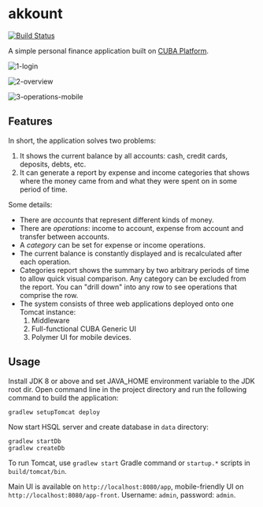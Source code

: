 akkount
=======

<a href="https://travis-ci.com/knstvk/akkount"><img src="https://api.travis-ci.com/knstvk/akkount.svg?branch=master" alt="Build Status" title=""></a>

A simple personal finance application built on [CUBA Platform](https://www.cuba-platform.com).

![1-login](https://github.com/knstvk/akkount/blob/master/img/1-login.png)

![2-overview](https://github.com/knstvk/akkount/blob/master/img/2-overview.png)

![3-operations-mobile](https://github.com/knstvk/akkount/blob/master/img/3-operations-mobile.png)

Features
--------

In short, the application solves two problems:
 1. It shows the current balance by all accounts: cash, credit cards, deposits, debts, etc.
 2. It can generate a report by expense and income categories that shows where the money came from and what they were spent on in some period of time.

Some details:
* There are _accounts_ that represent different kinds of money.
* There are _operations_: income to account, expense from account and transfer between accounts.
* A _category_ can be set for expense or income operations.
* The current balance is constantly displayed and is recalculated after each operation.
* Categories report shows the summary by two arbitrary periods of time to allow quick visual comparison. Any category can be excluded from the report. You can "drill down" into any row to see operations that comprise the row.
* The system consists of three web applications deployed onto one Tomcat instance:
   1. Middleware
   2. Full-functional CUBA Generic UI
   3. Polymer UI for mobile devices. 

Usage
-----

Install JDK 8 or above and set JAVA_HOME environment variable to the JDK root dir.
Open command line in the project directory and run the following command to build the application:
```
gradlew setupTomcat deploy
```

Now start HSQL server and create database in `data` directory:
```
gradlew startDb
gradlew createDb
```
To run Tomcat, use `gradlew start` Gradle command or `startup.*` scripts in `build/tomcat/bin`.

Main UI is available on `http://localhost:8080/app`, mobile-friendly UI on `http://localhost:8080/app-front`. 
Username: `admin`, password: `admin`.
